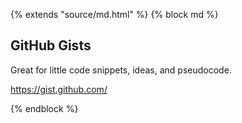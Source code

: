 {% extends "source/md.html" %}
{% block md %}

## GitHub Gists

Great for little code snippets, ideas, and pseudocode.

https://gist.github.com/

{% endblock %}
